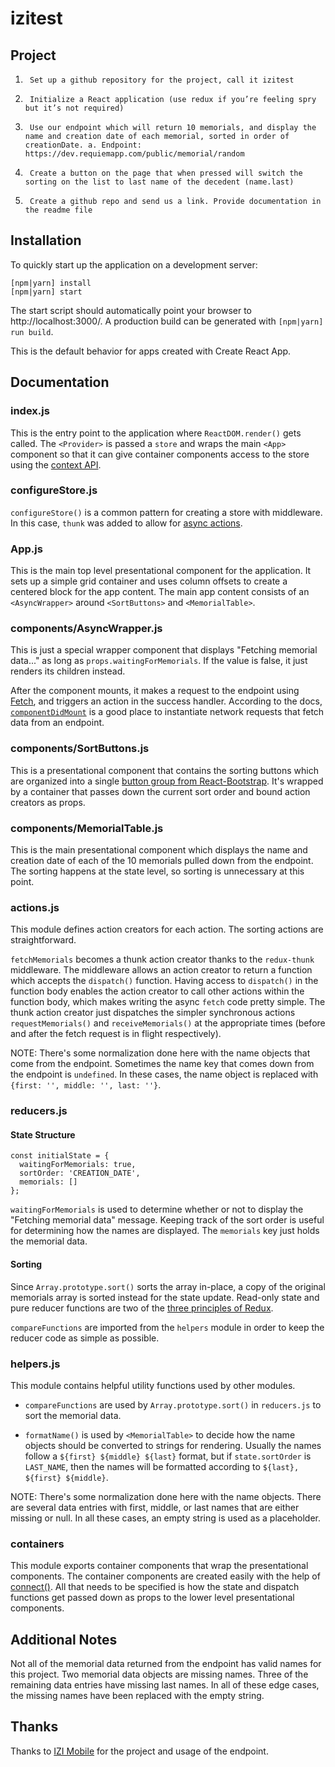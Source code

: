 # izitest

## Project

1.      Set up a github repository for the project, call it izitest
2.      Initialize a React application (use redux if you’re feeling spry but it’s not required)
3.      Use our endpoint which will return 10 memorials, and display the name and creation date of each memorial, sorted in order of creationDate. a. Endpoint: https://dev.requiemapp.com/public/memorial/random
4.      Create a button on the page that when pressed will switch the sorting on the list to last name of the decedent (name.last)
5.      Create a github repo and send us a link. Provide documentation in the readme file

## Installation

To quickly start up the application on a development server:

    [npm|yarn] install
    [npm|yarn] start

The start script should automatically point your browser to http://localhost:3000/. A production build can be generated with `[npm|yarn] run build`.

This is the default behavior for apps created with Create React App.

## Documentation

### index.js

This is the entry point to the application where `ReactDOM.render()` gets called. The `<Provider>` is passed a `store` and wraps the main `<App>` component so that it can give container components access to the store using the [context API](https://facebook.github.io/react/docs/context.html).

### configureStore.js

`configureStore()` is a common pattern for creating a store with middleware. In this case, `thunk` was added to allow for [async actions](http://redux.js.org/docs/advanced/AsyncActions.html).

### App.js

This is the main top level presentational component for the application. It sets up a simple grid container and uses column offsets to create a centered block for the app content. The main app content consists of an `<AsyncWrapper>` around `<SortButtons>` and `<MemorialTable>`.

### components/AsyncWrapper.js

This is just a special wrapper component that displays "Fetching memorial data..." as long as `props.waitingForMemorials`. If the value is false, it just renders its children instead.

After the component mounts, it makes a request to the endpoint using [Fetch](https://github.com/github/fetch), and triggers an action in the success handler. According to the docs, [`componentDidMount`](https://facebook.github.io/react/docs/react-component.html#componentdidmount) is a good place to instantiate network requests that fetch data from an endpoint.

### components/SortButtons.js

This is a presentational component that contains the sorting buttons which are organized into a single [button group from React-Bootstrap](https://react-bootstrap.github.io/components.html#btn-groups). It's wrapped by a container that passes down the current sort order and bound action creators as props.

### components/MemorialTable.js

This is the main presentational component which displays the name and creation date of each of the 10 memorials pulled down from the endpoint. The sorting happens at the state level, so sorting is unnecessary at this point.

### actions.js

This module defines action creators for each action. The sorting actions are straightforward.

`fetchMemorials` becomes a thunk action creator thanks to the `redux-thunk` middleware. The middleware allows an action creator to return a function which accepts the `dispatch()` function. Having access to `dispatch()` in the function body enables the action creator to call other actions within the function body, which makes writing the async `fetch` code pretty simple. The thunk action creator just dispatches the simpler synchronous actions `requestMemorials()` and `receiveMemorials()` at the appropriate times (before and after the fetch request is in flight respectively).

NOTE: There's some normalization done here with the name objects that come from the endpoint. Sometimes the name key that comes down from the endpoint is `undefined`. In these cases, the name object is replaced with `{first: '', middle: '', last: ''}`.

### reducers.js

#### State Structure


    const initialState = {
      waitingForMemorials: true,
      sortOrder: 'CREATION_DATE',
      memorials: []
    };

`waitingForMemorials` is used to determine whether or not to display the "Fetching memorial data" message. Keeping track of the sort order is useful for determining how the names are displayed. The `memorials` key just holds the memorial data.

#### Sorting

Since `Array.prototype.sort()` sorts the array in-place, a copy of the original memorials array is sorted instead for the state update. Read-only state and pure reducer functions are two of the [three principles of Redux](http://redux.js.org/docs/introduction/ThreePrinciples.html).

`compareFunctions` are imported from the `helpers` module in order to keep the reducer code as simple as possible.

### helpers.js

This module contains helpful utility functions used by other modules.

* `compareFunctions` are used by `Array.prototype.sort()` in `reducers.js` to sort the memorial data.

* `formatName()` is used by `<MemorialTable>` to decide how the name objects should be converted to strings for rendering. Usually the names follow a `${first} ${middle} ${last}` format, but if `state.sortOrder` is `LAST_NAME`, then the names will be formatted according to `${last}, ${first} ${middle}`.

NOTE: There's some normalization done here with the name objects. There are several data entries with first, middle, or last names that are either missing or null. In all these cases, an empty string is used as a placeholder.

### containers

This module exports container components that wrap the presentational components. The container components are created easily with the help of [connect()](https://github.com/reactjs/react-redux/blob/master/docs/api.md#connectmapstatetoprops-mapdispatchtoprops-mergeprops-options). All that needs to be specified is how the state and dispatch functions get passed down as props to the lower level presentational components.

## Additional Notes

Not all of the memorial data returned from the endpoint has valid names for this project. Two memorial data objects are missing names. Three of the remaining data entries have missing last names. In all of these edge cases, the missing names have been replaced with the empty string.

## Thanks
Thanks to [IZI Mobile](http://izimobile.com/) for the project and usage of the endpoint.
